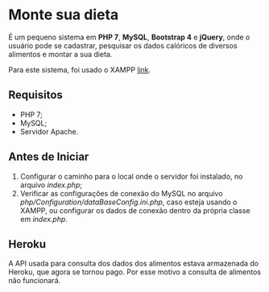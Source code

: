 # Monte sua dieta

É um pequeno sistema em **PHP 7**, **MySQL**, **Bootstrap 4** e **jQuery**, onde o usuário pode se cadastrar, pesquisar os dados calóricos de diversos alimentos e montar a sua dieta.

Para este sistema, foi usado o XAMPP [link](https://www.apachefriends.org/pt_br/download.html).

## Requisitos

 - PHP 7;
 - MySQL;
 - Servidor Apache.

## Antes de Iniciar

 1. Configurar o caminho para o local onde o servidor foi instalado, no arquivo *index.php*;
 2. Verificar as configurações de conexão do MySQL no arquivo *php/Configuration/dataBaseConfig.ini.php*, caso esteja usando o XAMPP, ou configurar os dados de conexão dentro da própria classe em *index.php*.

 ## Heroku

 A API usada para consulta dos dados dos alimentos estava armazenada do Heroku, que agora se tornou pago. Por esse motivo a consulta de alimentos não funcionará.